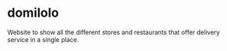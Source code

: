 # domilolo
Website to show all the different stores and restaurants that offer delivery service in a single place.
